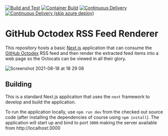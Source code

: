 [![Build and Test](../../actions/workflows/build_and_test.yml/badge.svg)](../../actions/workflows/build_and_test.yml) [![Container Build](../../actions/workflows/container_build.yml/badge.svg)](../../actions/workflows/container_build.yml) [![Continuous Delivery](../../actions/workflows/continuous_delivery_complete.yml/badge.svg)](../../actions/workflows/continuous_delivery_complete.yml) [![Continuous Delivery (skip azure deploy)](../../actions/workflows/continuous_delivery_no_azure.yml/badge.svg)](../../actions/workflows/continuous_delivery_no_azure.yml)

# GitHub Octodex RSS Feed Renderer

This repository hosts a basic [Next.js](https://nextjs.org/) application that can consume the 
[GitHub Octodex](https://octodex.github.com/) RSS feed and then render the extracted feed 
items into a web page so the Octocats can be viewed in all their glory.

![Screenshot 2021-08-18 at 18 29 06](https://user-images.githubusercontent.com/681306/129948944-40269cd4-1e21-4d91-8dff-e1a34bc0368e.png)

## Building
This is a standard Next.js application that uses the `next` framework to develop and build the application.

To run the application locally, use `npm run dev` from the checked out source code (after installing the dependencies of course using `npm install`). The application will start up and bind to port `3000` making the server available from http://localhost:3000
